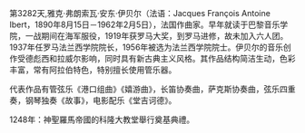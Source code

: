 第3282天,雅克·弗朗索瓦·安东·伊贝尔（法语：Jacques François Antoine Ibert，1890年8月15日－1962年2月5日），法国作曲家。早年就读于巴黎音乐学院，一战期间在海军服役，1919年获罗马大奖，到罗马进修，故未加入六人团。1937年任罗马法兰西学院院长，1956年被选为法兰西学院院士。伊贝尔的音乐创作受德彪西和拉威尔影响，同时具有新古典主义风格。其作品结构简洁生动，色彩丰富，常有阿拉伯特色，特别擅长使用管乐器。

代表作品有管弦乐《港口组曲》《嬉游曲》，长笛协奏曲，萨克斯协奏曲，弦乐四重奏，钢琴独奏《故事》，电影配乐《堂吉诃德》。

1248年：神聖羅馬帝國的科隆大教堂舉行奠基典禮。
